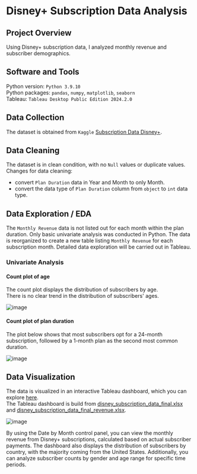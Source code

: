 # Disney+ Subscription Data Analysis

## Project Overview
Using Disney+ subscription data, I analyzed monthly revenue and subscriber demographics.  

## Software and Tools
Python version: `Python 3.9.10`  
Python packages: `pandas`, `numpy`, `matplotlib`, `seaborn`  
Tableau: `Tableau Desktop Public Edition 2024.2.0` 

## Data Collection
The dataset is obtained from `Kaggle` [Subscription Data Disney+](https://www.kaggle.com/datasets/albeyee/subscription-data-disney).  

## Data Cleaning
The dataset is in clean condition, with no `Null` values or duplicate values.  
Changes for data cleaning:  
* convert `Plan Duration` data in Year and Month to only Month.
* convert the data type of `Plan Duration` column from `object` to `int` data type.

## Data Exploration / EDA
The `Monthly Revenue` data is not listed out for each month within the plan duration. Only basic univariate analysis was conducted in Python. The data is reorganized to create a new table listing `Monthly Revenue` for each subscription month. Detailed data exploration will be carried out in Tableau.  
 
### Univariate Analysis
#### Count plot of age
The count plot displays the distribution of subscribers by age.  
There is no clear trend in the distribution of subscribers' ages.  

![image](https://github.com/user-attachments/assets/a73b0b4b-bc7f-410b-a870-758c97028dd0)

#### Count plot of plan duration
The plot below shows that most subscribers opt for a 24-month subscription, followed by a 1-month plan as the second most common duration.

![image](https://github.com/user-attachments/assets/442baf10-8f50-4a0d-963c-5e6269b295b3)

## Data Visualization
The data is visualized in an interactive Tableau dashboard, which you can explore [here](https://public.tableau.com/app/profile/lily.tiong/viz/disney_subscription_data/Dashboard).   
The Tableau dashboard is build from [disney_subscription_data_final.xlsx](https://github.com/ltiongl/portfolio-projects/blob/main/disney-subscription-data/disney_subscription_data_final.xlsx) and [disney_subscription_data_final_revenue.xlsx](https://github.com/ltiongl/portfolio-projects/blob/main/disney-subscription-data/disney_subscription_data_final_revenue.xlsx).  

![image](https://github.com/user-attachments/assets/10346013-0035-46bb-b3fa-af99bf814867)

By using the Date by Month control panel, you can view the monthly revenue from Disney+ subscriptions, calculated based on actual subscriber payments. The dashboard also displays the distribution of subscribers by country, with the majority coming from the United States. Additionally, you can analyze subscriber counts by gender and age range for specific time periods.  

